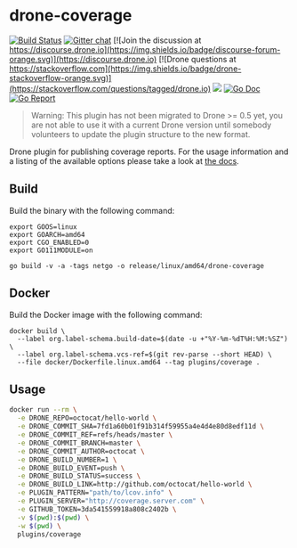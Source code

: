 # drone-coverage

[![Build Status](http://cloud.drone.io/api/badges/drone-plugins/drone-coverage/status.svg)](http://cloud.drone.io/drone-plugins/drone-coverage)
[![Gitter chat](https://badges.gitter.im/drone/drone.png)](https://gitter.im/drone/drone)
[![Join the discussion at https://discourse.drone.io](https://img.shields.io/badge/discourse-forum-orange.svg)](https://discourse.drone.io)
[![Drone questions at https://stackoverflow.com](https://img.shields.io/badge/drone-stackoverflow-orange.svg)](https://stackoverflow.com/questions/tagged/drone.io)
[![](https://images.microbadger.com/badges/image/plugins/coverage.svg)](https://microbadger.com/images/plugins/coverage "Get your own image badge on microbadger.com")
[![Go Doc](https://godoc.org/github.com/drone-plugins/drone-coverage?status.svg)](http://godoc.org/github.com/drone-plugins/drone-coverage)
[![Go Report](https://goreportcard.com/badge/github.com/drone-plugins/drone-coverage)](https://goreportcard.com/report/github.com/drone-plugins/drone-coverage)

> Warning: This plugin has not been migrated to Drone >= 0.5 yet, you are not able to use it with a current Drone version until somebody volunteers to update the plugin structure to the new format.

Drone plugin for publishing coverage reports. For the usage information and a listing of the available options please take a look at [the docs](http://plugins.drone.io/drone-plugins/drone-coverage/).

## Build

Build the binary with the following command:

```console
export GOOS=linux
export GOARCH=amd64
export CGO_ENABLED=0
export GO111MODULE=on

go build -v -a -tags netgo -o release/linux/amd64/drone-coverage
```

## Docker

Build the Docker image with the following command:

```console
docker build \
  --label org.label-schema.build-date=$(date -u +"%Y-%m-%dT%H:%M:%SZ") \
  --label org.label-schema.vcs-ref=$(git rev-parse --short HEAD) \
  --file docker/Dockerfile.linux.amd64 --tag plugins/coverage .
```

## Usage

```sh
docker run --rm \
  -e DRONE_REPO=octocat/hello-world \
  -e DRONE_COMMIT_SHA=7fd1a60b01f91b314f59955a4e4d4e80d8edf11d \
  -e DRONE_COMMIT_REF=refs/heads/master \
  -e DRONE_COMMIT_BRANCH=master \
  -e DRONE_COMMIT_AUTHOR=octocat \
  -e DRONE_BUILD_NUMBER=1 \
  -e DRONE_BUILD_EVENT=push \
  -e DRONE_BUILD_STATUS=success \
  -e DRONE_BUILD_LINK=http://github.com/octocat/hello-world \
  -e PLUGIN_PATTERN="path/to/lcov.info" \
  -e PLUGIN_SERVER="http://coverage.server.com" \
  -e GITHUB_TOKEN=3da541559918a808c2402b \
  -v $(pwd):$(pwd) \
  -w $(pwd) \
  plugins/coverage
```
